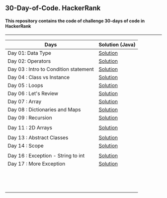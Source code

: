 ## 30-Day-of-Code. HackerRank
#### This repository contains the code of challenge 30-days of code in HackerRank

------



| Days              | Solution (Java)                                              |
| ----------------- | ------------------------------------------------------------ |
| Day 01: Data Type | [Solution](https://github.com/mohitsingla123/30-Day-of-Code.-HackerRank/blob/master/Day_01_Data_Types.java) |
| Day 02: Operators | [Solution](https://github.com/mohitsingla123/30-Day-of-Code.-HackerRank/blob/master/Day_02_Operators.java)  |
|Day 03 : Intro to Condition statement |[Solution](https://github.com/mohitsingla123/30-Day-of-Code.-HackerRank/blob/master/Day_03_Intro_To_Condition.java)|
|Day 04 : Class vs Instance |[Solution](https://github.com/mohitsingla123/30-Day-of-Code.-HackerRank/blob/master/Day_04_Classes_vs_Intance.java)|
|Day 05 : Loops     |[Solution](https://github.com/mohitsingla123/30-Day-of-Code.-HackerRank/blob/master/Day_05_Loops.java)|
|Day 06 : Let's Review |[Solution](https://github.com/mohitsingla123/30-Day-of-Code.-HackerRank/blob/master/Day_06_Lets_Review.java) |
|Day 07 : Array     | [Solution](https://github.com/mohitsingla123/30-Day-of-Code.-HackerRank/blob/master/Day_07_Array.java) |
|Day 08 : Dictionaries and Maps| [Solution](https://github.com/mohitsingla123/30-Day-of-Code.-HackerRank/blob/master/Day_08_Dictionaries_and_maps.java)|
|Day 09 : Recursion | [Solution](https://github.com/mohitsingla123/30-Day-of-Code.-HackerRank/blob/master/Day_09_Recursion.java)|
|                   |                                                              |
|Day 11 : 2D Arrays | [Solution](https://github.com/mohitsingla123/30-Day-of-Code.-HackerRank/blob/master/Day_11_2D_array.java) |
|                   |                                                              |
| Day 13 : Abstract Classes | [Solution](https://github.com/mohitsingla123/30-Day-of-Code.-HackerRank/blob/master/Day_13_Abstract_classes.java) |
| Day 14 : Scope    | [Solution](https://github.com/mohitsingla123/30-Day-of-Code.-HackerRank/blob/master/Day_14_Scope.java) |
|                   |                                                              |
| Day 16 : Exception - String to int| [Solution](https://github.com/mohitsingla123/30-Day-of-Code.-HackerRank/blob/master/Day_16_Exception_String_to_int.java)|
| Day 17 : More Exception| [Solution](https://github.com/mohitsingla123/30-Day-of-Code.-HackerRank/blob/master/Day_17_More_Exception.java)|
|                   |                                                              |
|                   |                                                              |
|                   |                                                              |
|                   |                                                              |
|                   |                                                              |
|                   |                                                              |
|                   |                                                              |
|                   |                                                              |
|                   |                                                              |
|                   |                                                              |
|                   |                                                              |
|                   |                                                              |
|                   |                                                              |

